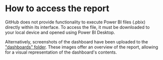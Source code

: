 # How to access the report

GitHub does not provide functionality to execute Power BI files (.pbix) directly within its interface. To access the file, it must be downloaded to your local device and opened using Power BI Desktop.

Alternatively, screenshots of the dashboard have been uploaded to the ["dashboards" folder](PowerBI_Files/dashboards). These images offer an overview of the report, allowing for a visual representation of the dashboard's contents.
